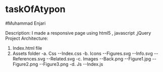 # taskOfAtypon
#Muhammad Enjari
 
Description: I made a responsive page using   html5 , javascript ,jQuery
Project Architecture:
1. Index.html file
2. Assets folder
-a. Css
   --Index.css
-b. Icons
  --Figures.svg
  --Info.svg
  --References.svg
  --Related.svg
-c. Images
  --Back.png
  --Figure1.jpg
  --Figure2.png
  --Figure3.png
-d. Js
  --Index.js

  

